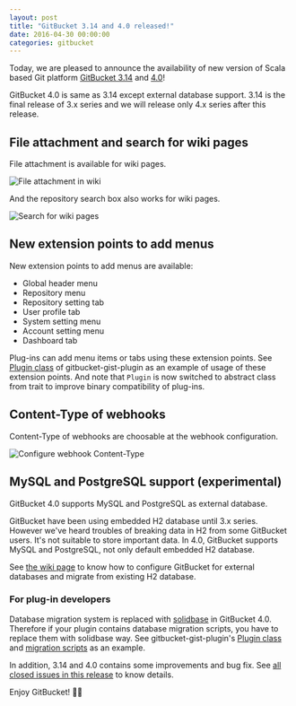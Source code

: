 ```yaml
---
layout: post
title: "GitBucket 3.14 and 4.0 released!"
date: 2016-04-30 00:00:00
categories: gitbucket
---
```


Today, we are pleased to announce the availability of new version of Scala based Git platform [GitBucket 3.14](https://github.com/gitbucket/gitbucket/releases/tag/3.14) and [4.0](https://github.com/gitbucket/gitbucket/releases/tag/4.0)! 

GitBucket 4.0 is same as 3.14 except external database support. 3.14 is the final release of 3.x series and  we will release only 4.x series after this release.

## File attachment and search for wiki pages 

File attachment is available for wiki pages.

![File attachment in wiki]({{site.baseurl}}/images/gitbucket-3.14/wiki-file-attach.png)

And the repository search box also works for wiki pages.

![Search for wiki pages]({{site.baseurl}}/images/gitbucket-3.14/wiki-search.png)

## New extension points to add menus

New extension points to add menus are available:

- Global header menu
- Repository menu
- Repository setting tab
- User profile tab
- System setting menu
- Account setting menu
- Dashboard tab

Plug-ins can add menu items or tabs using these extension points. See [Plugin class](https://github.com/gitbucket/gitbucket-gist-plugin/blob/master/src/main/scala/Plugin.scala) of  gitbucket-gist-plugin as an example of usage of these extension points. And note that `Plugin` is now switched to abstract class from trait to improve binary compatibility of plug-ins.

## Content-Type of webhooks

Content-Type of webhooks are choosable at the webhook configuration.

![Configure webhook Content-Type]({{site.baseurl}}/images/gitbucket-3.14/webhook-contenttype.png)

## MySQL and PostgreSQL support (experimental)

GitBucket 4.0 supports MySQL and PostgreSQL as external database.

GitBucket have been using embedded H2 database until 3.x series. However we've heard troubles of breaking data in H2 from some GitBucket users. It's not suitable to store important data. In 4.0, GitBucket supports MySQL and PostgreSQL, not only default embedded H2 database. 

See [the wiki page](https://github.com/gitbucket/gitbucket/wiki/External-database-configuration) to know how to configure GitBucket for external databases and migrate from existing H2 database.

### For plug-in developers

Database migration system is replaced with [solidbase](https://github.com/gitbucket/solidbase) in GitBucket 4.0. Therefore if your plugin contains database migration scripts, you have to replace them with solidbase way. See gitbucket-gist-plugin's [Plugin class](https://github.com/gitbucket/gitbucket-gist-plugin/blob/master/src/main/scala/Plugin.scala) and [migration scripts](https://github.com/gitbucket/gitbucket-gist-plugin/tree/master/src/main/resources/update) as an example.

In addition, 3.14 and 4.0 contains some improvements and bug fix. See [all closed issues in this release](https://github.com/gitbucket/gitbucket/issues?q=is%3Aclosed+milestone%3A3.14) to know details.

Enjoy GitBucket!

